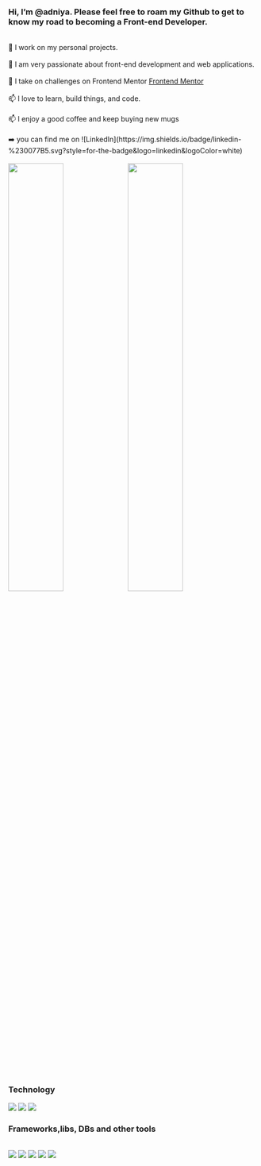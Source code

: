 <h3> Hi, I’m @adniya. Please feel free to roam my Github to get to know my road to becoming a Front-end Developer.</h3><br>
👀 I work on my personal projects.<br><br>
🌱 I am very passionate about front-end development and web applications.<br><br>
💞️ I take on challenges on Frontend Mentor <a href="https://www.frontendmentor.io/home">Frontend Mentor</a><br><br>
📫 I love to learn, build things, and code.<br><br>
📫 I enjoy a good coffee and keep buying new mugs<br><br>
➡️ you can find me on ![LinkedIn](https://img.shields.io/badge/linkedin-%230077B5.svg?style=for-the-badge&logo=linkedin&logoColor=white)<br><br>
<div align="left" >
<img width="47%" src="https://github-readme-stats.vercel.app/api?username=adniya&show_icons=true&theme=radical">
<img width="47%" src="https://github-readme-stats.vercel.app/api/top-langs/?username=adniya&layout=compact"></div>
<div align="left" >
<h3 margin-top="1rem">Technology</h3>
<img src="https://img.shields.io/badge/html5-%23E34F26.svg?style=for-the-badge&logo=html5&logoColor=white">
<img src="https://img.shields.io/badge/css3-%231572B6.svg?style=for-the-badge&logo=css3&logoColor=white">
<img src="https://img.shields.io/badge/javascript-%23323330.svg?style=for-the-badge&logo=javascript&logoColor=%23F7DF1E"><br></div>
<div align="left"><h3>Frameworks,libs, DBs and other tools</h3><br>
<img src="https://img.shields.io/badge/jquery-%230769AD.svg?style=for-the-badge&logo=jquery&logoColor=white">
<img src="https://img.shields.io/badge/bootstrap-%23563D7C.svg?style=for-the-badge&logo=bootstrap&logoColor=white">
<img src="https://img.shields.io/badge/SASS-hotpink.svg?style=for-the-badge&logo=SASS&logoColor=white">
<img src="https://img.shields.io/badge/react-%2320232a.svg?style=for-the-badge&logo=react&logoColor=%2361DAFB">
<img src="https://img.shields.io/badge/redux-%23593d88.svg?style=for-the-badge&logo=redux&logoColor=white"></div>

